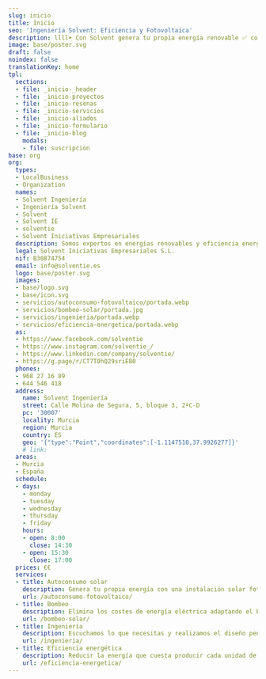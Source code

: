 ```yaml
---
slug: inicio
title: Inicio
seo: 'Ingeniería Solvent: Eficiencia y Fotovoltaica'
description: llll➤ Con Solvent genera tu propia energía renovable ✅ con tu instalación fotovoltaica y ahorra en tu factura mientras cuidas del planeta.
image: base/poster.svg
draft: false
noindex: false
translationKey: home
tpl:
  sections:
  - file: _inicio-_header
  - file: _inicio-proyectos
  - file: _inicio-resenas
  - file: _inicio-servicios
  - file: _inicio-aliados
  - file: _inicio-formulario
  - file: _inicio-blog
    modals:
    - file: suscripcion
base: org
org:
  types:
  - LocalBusiness
  - Organization
  names:
  - Solvent Ingeniería
  - Ingeniería Solvent
  - Solvent
  - Solvent IE
  - solventie
  - Solvent Iniciativas Empresariales
  description: Somos expertos en energías renovables y eficiencia energética. Optimizamos tu sistema solar para obtener el máximo rendimiento y mejoramos la infraestructura de tu empresa para reducir su consumo y aumentar su eficiencia.
  legal: Solvent Iniciativas Empresariales S.L.
  nif: B30874754
  email: info@solventie.es
  logo: base/poster.svg
  images:
  - base/logo.svg
  - base/icon.svg
  - servicios/autoconsumo-fotovoltaico/portada.webp
  - servicios/bombeo-solar/portada.jpg
  - servicios/ingenieria/portada.webp
  - servicios/eficiencia-energetica/portada.webp
  as:
  - https://www.facebook.com/solventie
  - https://www.instagram.com/solventie_/
  - https://www.linkedin.com/company/solventie/
  - https://g.page/r/CT7T0hQ29sriEB0
  phones:
  - 968 27 16 89
  - 644 546 418
  address:
    name: Solvent Ingeniería
    street: Calle Molina de Segura, 5, bloque 3, 2ºC-D
    pc: '30007'
    locality: Murcia
    region: Murcia
    country: ES
    geo: '{"type":"Point","coordinates":[-1.1147510,37.9926277]}'
    # link: 
  areas:
  - Murcia
  - España
  schedule:
  - days:
    - monday
    - tuesday
    - wednesday
    - thursday
    - friday
    hours:
    - open: 8:00
      close: 14:30
    - open: 15:30
      close: 17:00
  prices: €€
  services:
  - title: Autoconsumo solar
    description: Genera tu propia energía con una instalación solar fotovoltaica y ahorra en tu factura mientras cuidas del planeta
    url: /autoconsumo-fotovoltaico/
  - title: Bombeo
    description: Elimina los costes de energía eléctrica adaptando el bombeo de agua a las horas solares
    url: /bombeo-solar/
  - title: Ingeniería
    description: Escuchamos lo que necesitas y realizamos el diseño pensando en lo mejor para tu empresa, siempre con el objetivo de reducir los costes de implantación
    url: /ingenieria/
  - title: Eficiencia energética
    description: Reducir la energía que cuesta producir cada unidad de lo que fábricas y cómo optimizar tus procesos para mejorar la eficiencia de tu empresa
    url: /eficiencia-energetica/
---
```

